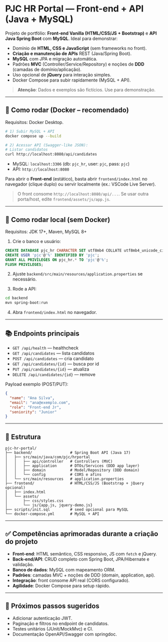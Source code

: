 # PJC HR Portal — Front-end + API (Java + MySQL)

Projeto de portfólio: **Front-end Vanilla (HTML/CSS/JS + Bootstrap)** e **API Java Spring Boot** com **MySQL**. Ideal para demonstrar:
- Domínio de **HTML, CSS e JavaScript** (sem frameworks no front).
- **Criação e manutenção de APIs** REST (Java/Spring Boot).
- **MySQL** com JPA e migração automática.
- Padrões **MVC** (Controller/Service/Repository) e noções de **DDD** (camadas de domínio/aplicação).
- Uso opcional de **jQuery** para interação simples.
- Docker Compose para subir rapidamente (MySQL + API).

> **Atenção**: Dados e exemplos são fictícios. Use para demonstração.

---

## 🚀 Como rodar (Docker – recomendado)
Requisitos: Docker Desktop.

```bash
# 1) Subir MySQL + API
docker compose up --build

# 2) Acessar API (Swagger-like JSON):
# Listar candidatos
curl http://localhost:8080/api/candidates
```

- MySQL: `localhost:3306` (db: `pjc_hr`, user: `pjc`, pass: `pjc`)
- API: `http://localhost:8080`

Para abrir o **Front-end** (estático), basta abrir `frontend/index.html` no navegador (clique duplo) ou servir localmente (ex.: VSCode Live Server).

> O front consome `http://localhost:8080/api/...`. Se usar outra porta/host, edite `frontend/assets/js/app.js`.

---

## 🧪 Como rodar local (sem Docker)
Requisitos: JDK 17+, Maven, MySQL 8+

1. Crie o banco e usuário:
```sql
CREATE DATABASE pjc_hr CHARACTER SET utf8mb4 COLLATE utf8mb4_unicode_ci;
CREATE USER 'pjc'@'%' IDENTIFIED BY 'pjc';
GRANT ALL PRIVILEGES ON pjc_hr.* TO 'pjc'@'%';
FLUSH PRIVILEGES;
```

2. Ajuste `backend/src/main/resources/application.properties` se necessário.

3. Rode a API:
```bash
cd backend
mvn spring-boot:run
```

4. Abra `frontend/index.html` no navegador.

---

## 📚 Endpoints principais
- `GET /api/health` — healthcheck
- `GET /api/candidates` — lista candidatos
- `POST /api/candidates` — cria candidato
- `GET /api/candidates/{id}` — busca por id
- `PUT /api/candidates/{id}` — atualiza
- `DELETE /api/candidates/{id}` — remove

Payload exemplo (POST/PUT):
```json
{
  "name": "Ana Silva",
  "email": "ana@exemplo.com",
  "role": "Front-end Jr",
  "seniority": "Junior"
}
```

---

## 🧱 Estrutura
```
pjc-hr-portal/
├── backend/                 # Spring Boot API (Java 17)
│   ├── src/main/java/com/pjc/hrportal
│   │   ├── api/controller   # Controllers (MVC)
│   │   ├── application      # DTOs/Services (DDD app layer)
│   │   ├── domain           # Model/Repository (DDD domain)
│   │   └── config           # CORS e afins
│   └── src/main/resources   # application.properties
├── frontend/                # HTML/CSS/JS (Bootstrap + jQuery opcional)
│   ├── index.html
│   └── assets/
│       ├── css/styles.css
│       └── js/{app.js, jquery-demo.js}
├── scripts/init.sql         # seed opcional para MySQL
└── docker-compose.yml       # MySQL + API
```

---

## ✅ Competências aprimoradas durante a criação do projeto
- **Front-end**: HTML semântico, CSS responsivo, JS com `fetch` e jQuery.
- **Back-end/API**: CRUD completo com Spring Boot, JPA/Hibernate e validação.
- **Banco de dados**: MySQL com mapeamento ORM.
- **Padrões**: camadas MVC + noções de DDD (domain, application, api).
- **Integração**: front consome API real (CORS configurado).
- **Agilidade**: Docker Compose para setup rápido.

---

## 📝 Próximos passos sugeridos
- Adicionar autenticação JWT.
- Paginação e filtros no endpoint de candidatos.
- Testes unitários (JUnit/MockMvc) e CI.
- Documentação OpenAPI/Swagger com springdoc.
